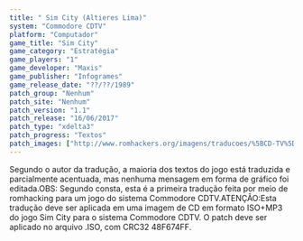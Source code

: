 ```yaml
---
title: " Sim City (Altieres Lima)"
system: "Commodore CDTV"
platform: "Computador"
game_title: "Sim City"
game_category: "Estratégia"
game_players: "1"
game_developer: "Maxis"
game_publisher: "Infogrames"
game_release_date: "??/??/1989"
patch_group: "Nenhum"
patch_site: "Nenhum"
patch_version: "1.1"
patch_release: "16/06/2017"
patch_type: "xdelta3"
patch_progress: "Textos"
patch_images: ["http://www.romhackers.org/imagens/traducoes/%5BCD-TV%5D%20Sim%20City%20-%20Altieres%20Lima%20-%201.png","http://www.romhackers.org/imagens/traducoes/%5BCD-TV%5D%20Sim%20City%20-%20Altieres%20Lima%20-%202.png","http://www.romhackers.org/imagens/traducoes/%5BCD-TV%5D%20Sim%20City%20-%20Altieres%20Lima%20-%203.png"]
---
```

Segundo o autor da tradução, a maioria dos textos do jogo está traduzida e parcialmente acentuada, mas nenhuma mensagem em forma de gráfico foi editada.OBS: Segundo consta, esta é a primeira tradução feita por meio de romhacking para um jogo do sistema Commodore CDTV.ATENÇÃO:Esta tradução deve ser aplicada em uma imagem de CD em formato ISO+MP3 do jogo Sim City para o sistema Commodore CDTV. O patch deve ser aplicado no arquivo .ISO, com CRC32 48F674FF.